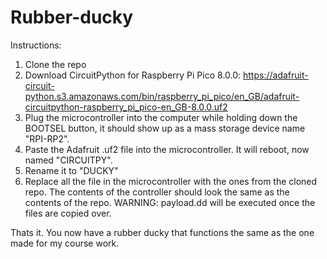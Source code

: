 # Rubber-ducky
Instructions:

1. Clone the repo
2. Download CircuitPython for Raspberry Pi Pico 8.0.0: https://adafruit-circuit-python.s3.amazonaws.com/bin/raspberry_pi_pico/en_GB/adafruit-circuitpython-raspberry_pi_pico-en_GB-8.0.0.uf2
3. Plug the microcontroller into the computer while holding down the BOOTSEL button, it should show up as a mass storage device name "RPI-RP2".
4. Paste the Adafruit .uf2 file into the microcontroller. It will reboot, now named "CIRCUITPY".
5. Rename it to "DUCKY"
6. Replace all the file in the microcontroller with the ones from the cloned repo. The contents of the controller should look the same as the contents of the repo.
WARNING: payload.dd will be executed once the files are copied over.

Thats it. You now have a rubber ducky that functions the same as the one made for my course work.
